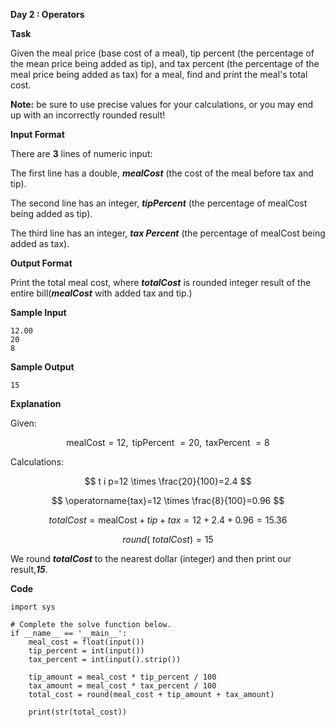 **Day 2 : Operators**

**Task**

Given the meal price (base cost of a meal), tip percent (the percentage of the mean price being added as tip), and tax percent (the percentage of the meal price being added as tax) for a meal, find and print the meal's total cost.

**Note:** be sure to use precise values for your calculations, or you may end up with an incorrectly rounded result!

**Input Format**

There are **3** lines of numeric input:

The first line has a double, ***mealCost*** (the cost of the meal before tax and tip).

The second line has an integer, ***tipPercent*** (the percentage of mealCost being added as tip).

The third line has an integer, ***tax Percent*** (the percentage of mealCost being added as tax).

**Output Format**

Print the total meal cost, where ***totalCost*** is rounded integer result of the entire bill(***mealCost*** with added tax and tip.)

**Sample Input**

```
12.00
20
8
```

**Sample Output**

```
15
```

**Explanation**

Given:

$$
\text {mealCost} =12, \text { tipPercent }=20, \text { taxPercent }=8
$$

Calculations:

$$
t i p=12 \times \frac{20}{100}=2.4
$$

$$
\operatorname{tax}=12 \times \frac{8}{100}=0.96
$$

$$
totalCost =\text {mealCost}+t i p+t a x=12+2.4+0.96=15.36
$$

$$
round(\ { totalCost })=15
$$

We round ***totalCost*** to the nearest dollar (integer) and then print our result,***15***.

**Code**

```
import sys

# Complete the solve function below.
if __name__ == '__main__':
	meal_cost = float(input())
	tip_percent = int(input())
	tax_percent = int(input().strip())
	
	tip_amount = meal_cost * tip_percent / 100
	tax_amount = meal_cost * tax_percent / 100
	total_cost = round(meal_cost + tip_amount + tax_amount)
	
	print(str(total_cost))
```



